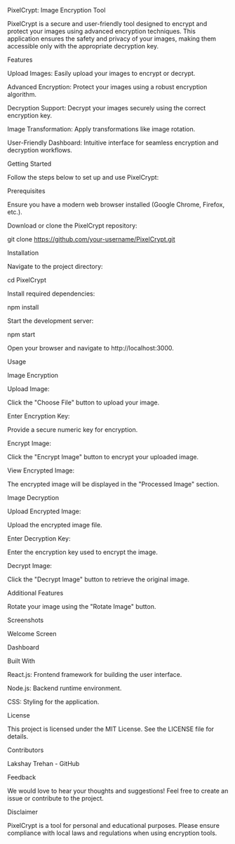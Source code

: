 PixelCrypt: Image Encryption Tool

 

PixelCrypt is a secure and user-friendly tool designed to encrypt and protect your images using advanced encryption techniques. This application ensures the safety and privacy of your images, making them accessible only with the appropriate decryption key.

Features

Upload Images: Easily upload your images to encrypt or decrypt.

Advanced Encryption: Protect your images using a robust encryption algorithm.

Decryption Support: Decrypt your images securely using the correct encryption key.

Image Transformation: Apply transformations like image rotation.

User-Friendly Dashboard: Intuitive interface for seamless encryption and decryption workflows.

Getting Started

Follow the steps below to set up and use PixelCrypt:

Prerequisites

Ensure you have a modern web browser installed (Google Chrome, Firefox, etc.).

Download or clone the PixelCrypt repository:

git clone https://github.com/your-username/PixelCrypt.git

Installation

Navigate to the project directory:

cd PixelCrypt

Install required dependencies:

npm install

Start the development server:

npm start

Open your browser and navigate to http://localhost:3000.

Usage

Image Encryption

Upload Image:

Click the "Choose File" button to upload your image.

Enter Encryption Key:

Provide a secure numeric key for encryption.

Encrypt Image:

Click the "Encrypt Image" button to encrypt your uploaded image.

View Encrypted Image:

The encrypted image will be displayed in the "Processed Image" section.

Image Decryption

Upload Encrypted Image:

Upload the encrypted image file.

Enter Decryption Key:

Enter the encryption key used to encrypt the image.

Decrypt Image:

Click the "Decrypt Image" button to retrieve the original image.

Additional Features

Rotate your image using the "Rotate Image" button.

Screenshots

Welcome Screen



Dashboard



Built With

React.js: Frontend framework for building the user interface.

Node.js: Backend runtime environment.

CSS: Styling for the application.

License

This project is licensed under the MIT License. See the LICENSE file for details.

Contributors

Lakshay Trehan - GitHub

Feedback

We would love to hear your thoughts and suggestions! Feel free to create an issue or contribute to the project.

Disclaimer

PixelCrypt is a tool for personal and educational purposes. Please ensure compliance with local laws and regulations when using encryption tools.
